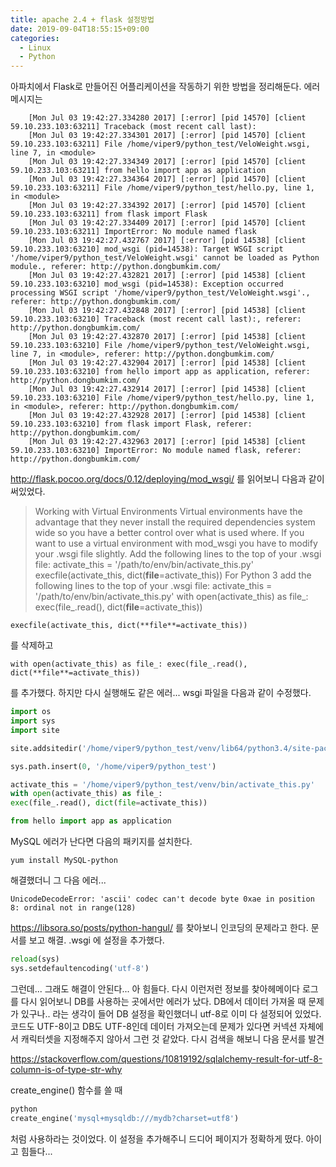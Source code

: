 ```yaml
---
title: apache 2.4 + flask 설정방법
date: 2019-09-04T18:55:15+09:00
categories:
  - Linux
  - Python
---
```

아파치에서 Flask로 만들어진 어플리케이션을 작동하기 위한 방법을 정리해둔다. 에러메시지는

```console
    [Mon Jul 03 19:42:27.334280 2017] [:error] [pid 14570] [client 59.10.233.103:63211] Traceback (most recent call last):
    [Mon Jul 03 19:42:27.334301 2017] [:error] [pid 14570] [client 59.10.233.103:63211] File /home/viper9/python_test/VeloWeight.wsgi, line 7, in <module>
    [Mon Jul 03 19:42:27.334349 2017] [:error] [pid 14570] [client 59.10.233.103:63211] from hello import app as application
    [Mon Jul 03 19:42:27.334364 2017] [:error] [pid 14570] [client 59.10.233.103:63211] File /home/viper9/python_test/hello.py, line 1, in <module>
    [Mon Jul 03 19:42:27.334392 2017] [:error] [pid 14570] [client 59.10.233.103:63211] from flask import Flask
    [Mon Jul 03 19:42:27.334409 2017] [:error] [pid 14570] [client 59.10.233.103:63211] ImportError: No module named flask
    [Mon Jul 03 19:42:27.432767 2017] [:error] [pid 14538] [client 59.10.233.103:63210] mod_wsgi (pid=14538): Target WSGI script '/home/viper9/python_test/VeloWeight.wsgi' cannot be loaded as Python module., referer: http://python.dongbumkim.com/
    [Mon Jul 03 19:42:27.432821 2017] [:error] [pid 14538] [client 59.10.233.103:63210] mod_wsgi (pid=14538): Exception occurred processing WSGI script '/home/viper9/python_test/VeloWeight.wsgi'., referer: http://python.dongbumkim.com/
    [Mon Jul 03 19:42:27.432848 2017] [:error] [pid 14538] [client 59.10.233.103:63210] Traceback (most recent call last):, referer: http://python.dongbumkim.com/
    [Mon Jul 03 19:42:27.432870 2017] [:error] [pid 14538] [client 59.10.233.103:63210] File /home/viper9/python_test/VeloWeight.wsgi, line 7, in <module>, referer: http://python.dongbumkim.com/
    [Mon Jul 03 19:42:27.432904 2017] [:error] [pid 14538] [client 59.10.233.103:63210] from hello import app as application, referer: http://python.dongbumkim.com/
    [Mon Jul 03 19:42:27.432914 2017] [:error] [pid 14538] [client 59.10.233.103:63210] File /home/viper9/python_test/hello.py, line 1, in <module>, referer: http://python.dongbumkim.com/
    [Mon Jul 03 19:42:27.432928 2017] [:error] [pid 14538] [client 59.10.233.103:63210] from flask import Flask, referer: http://python.dongbumkim.com/
    [Mon Jul 03 19:42:27.432963 2017] [:error] [pid 14538] [client 59.10.233.103:63210] ImportError: No module named flask, referer: http://python.dongbumkim.com/
```

<http://flask.pocoo.org/docs/0.12/deploying/mod_wsgi/> 를 읽어보니 다음과 같이 써있었다.

> Working with Virtual Environments Virtual environments have the advantage that they never install the required dependencies system wide so you have a better control over what is used where. If you want to use a virtual environment with mod_wsgi you have to modify your .wsgi file slightly. Add the following lines to the top of your .wsgi file: activate_this = \'/path/to/env/bin/activate_this.py\' execfile(activate_this, dict(**file**=activate_this)) For Python 3 add the following lines to the top of your .wsgi file: activate_this = \'/path/to/env/bin/activate_this.py\' with open(activate_this) as file_: exec(file_.read(), dict(**file**=activate_this))

```
execfile(activate_this, dict(**file**=activate_this))
```

를 삭제하고

```
with open(activate_this) as file_: exec(file_.read(), dict(**file**=activate_this))
```

를 추가했다. 하지만 다시 실행해도 같은 에러... wsgi 파일을 다음과 같이 수정했다.

```python
import os
import sys
import site

site.addsitedir('/home/viper9/python_test/venv/lib64/python3.4/site-packages')

sys.path.insert(0, '/home/viper9/python_test')

activate_this = '/home/viper9/python_test/venv/bin/activate_this.py'
with open(activate_this) as file_:
exec(file_.read(), dict(file=activate_this))

from hello import app as application
```

MySQL 에러가 난다면 다음의 패키지를 설치한다.

```
yum install MySQL-python
```

해결했더니 그 다음 에러...

```
UnicodeDecodeError: 'ascii' codec can't decode byte 0xae in position 8: ordinal not in range(128)
```

<https://libsora.so/posts/python-hangul/> 를 찾아보니 인코딩의 문제라고 한다. 문서를 보고 해결. .wsgi 에 설정을 추가했다.

```python
reload(sys)
sys.setdefaultencoding('utf-8')
```

그런데... 그래도 해결이 안된다... 아 힘들다. 다시 이런저런 정보를 찾아헤메이다 로그를 다시 읽어보니 DB를 사용하는 곳에서만 에러가 났다. DB에서 데이터 가져올 때 문제가 있구나.. 라는 생각이 들어 DB 설정을 확인했더니 utf-8로 이미 다 설정되어 있었다. 코드도 UTF-8이고 DB도 UTF-8인데 데이터 가져오는데 문제가 있다면 커넥션 자체에서 캐릭터셋을 지정해주지 않아서 그런 것 같았다. 다시 검색을 해보니 다음 문서를 발견

<https://stackoverflow.com/questions/10819192/sqlalchemy-result-for-utf-8-column-is-of-type-str-why>

create_engine() 함수를 쓸 때

```python
python
create_engine('mysql+mysqldb:///mydb?charset=utf8')
```

처럼 사용하라는 것이었다. 이 설정을 추가해주니 드디어 페이지가 정확하게 떴다. 아이고 힘들다...
